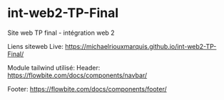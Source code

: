 # int-web2-TP-Final
Site web TP final - intégration web 2

Liens siteweb Live:  https://michaelriouxmarquis.github.io/int-web2-TP-Final/

Module tailwind utilisé:
Header:
https://flowbite.com/docs/components/navbar/

Footer:
https://flowbite.com/docs/components/footer/